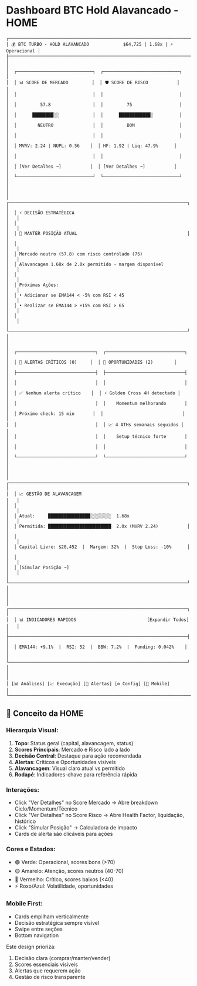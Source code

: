 # Dashboard BTC Hold Alavancado - HOME

```
┌────────────────────────────────────────────────────────────────────────────┐
│ 💰 BTC TURBO - HOLD ALAVANCADO             $64,725 | 1.68x | ⚡ Operacional │
├────────────────────────────────────────────────────────────────────────────┤
│                                                                            │
│  ┌─────────────────────────────┐  ┌─────────────────────────────┐        │
│  │ 📊 SCORE DE MERCADO         │  │ 🛡️ SCORE DE RISCO           │        │
│  │                             │  │                             │        │
│  │         57.8                │  │         75                  │        │
│  │      ████████░░             │  │      ████████████░          │        │
│  │        NEUTRO               │  │         BOM                 │        │
│  │                             │  │                             │        │
│  │ MVRV: 2.24 | NUPL: 0.56    │  │ HF: 1.92 | Liq: 47.9%      │        │
│  │                             │  │                             │        │
│  │ [Ver Detalhes →]           │  │ [Ver Detalhes →]           │        │
│  └─────────────────────────────┘  └─────────────────────────────┘        │
│                                                                            │
│  ┌────────────────────────────────────────────────────────────────────┐   │
│  │ ⚡ DECISÃO ESTRATÉGICA                                            │   │
│  │                                                                    │   │
│  │ 🎯 MANTER POSIÇÃO ATUAL                                          │   │
│  │                                                                    │   │
│  │ Mercado neutro (57.8) com risco controlado (75)                  │   │
│  │ Alavancagem 1.68x de 2.0x permitido - margem disponível          │   │
│  │                                                                    │   │
│  │ Próximas Ações:                                                   │   │
│  │ • Adicionar se EMA144 < -5% com RSI < 45                         │   │
│  │ • Realizar se EMA144 > +15% com RSI > 65                         │   │
│  │                                                                    │   │
│  └────────────────────────────────────────────────────────────────────┘   │
│                                                                            │
│  ┌──────────────────────────────┐  ┌──────────────────────────────┐      │
│  │ 🚨 ALERTAS CRÍTICOS (0)     │  │ 💎 OPORTUNIDADES (2)        │      │
│  ├──────────────────────────────┤  ├──────────────────────────────┤      │
│  │                              │  │                              │      │
│  │ ✅ Nenhum alerta crítico    │  │ ⚡ Golden Cross 4H detectado │      │
│  │                              │  │    Momentum melhorando       │      │
│  │ Próximo check: 15 min       │  │                              │      │
│  │                              │  │ 📈 4 ATHs semanais seguidos │      │
│  │                              │  │    Setup técnico forte       │      │
│  │                              │  │                              │      │
│  └──────────────────────────────┘  └──────────────────────────────┘      │
│                                                                            │
│  ┌────────────────────────────────────────────────────────────────────┐   │
│  │ 📈 GESTÃO DE ALAVANCAGEM                                          │   │
│  │                                                                    │   │
│  │ Atual:     ████████████████░░░░░░░░  1.68x                       │   │
│  │ Permitida: ████████████████████████  2.0x (MVRV 2.24)           │   │
│  │                                                                    │   │
│  │ Capital Livre: $20,452  |  Margem: 32%  |  Stop Loss: -10%      │   │
│  │                                                                    │   │
│  │ [Simular Posição →]                                               │   │
│  └────────────────────────────────────────────────────────────────────┘   │
│                                                                            │
│  ┌────────────────────────────────────────────────────────────────────┐   │
│  │ 📊 INDICADORES RÁPIDOS                           [Expandir Todos] │   │
│  ├────────────────────────────────────────────────────────────────────┤   │
│  │ EMA144: +9.1%  |  RSI: 52  |  BBW: 7.2%  |  Funding: 0.042%    │   │
│  └────────────────────────────────────────────────────────────────────┘   │
│                                                                            │
│ [📊 Análises] [📈 Execução] [🔔 Alertas] [⚙️ Config] [📱 Mobile]        │
└────────────────────────────────────────────────────────────────────────────┘
```

## 🎯 Conceito da HOME

### Hierarquia Visual:
1. **Topo**: Status geral (capital, alavancagem, status)
2. **Scores Principais**: Mercado e Risco lado a lado
3. **Decisão Central**: Destaque para ação recomendada
4. **Alertas**: Críticos e Oportunidades visíveis
5. **Alavancagem**: Visual claro atual vs permitido
6. **Rodapé**: Indicadores-chave para referência rápida

### Interações:
- Click "Ver Detalhes" no Score Mercado → Abre breakdown Ciclo/Momentum/Técnico
- Click "Ver Detalhes" no Score Risco → Abre Health Factor, liquidação, histórico
- Click "Simular Posição" → Calculadora de impacto
- Cards de alerta são clicáveis para ações

### Cores e Estados:
- 🟢 Verde: Operacional, scores bons (>70)
- 🟡 Amarelo: Atenção, scores neutros (40-70)
- 🔴 Vermelho: Crítico, scores baixos (<40)
- ⚡ Roxo/Azul: Volatilidade, oportunidades

### Mobile First:
- Cards empilham verticalmente
- Decisão estratégica sempre visível
- Swipe entre seções
- Bottom navigation

Este design prioriza:
1. Decisão clara (comprar/manter/vender)
2. Scores essenciais visíveis
3. Alertas que requerem ação
4. Gestão de risco transparente